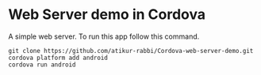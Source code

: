 # Web Server demo in Cordova

A simple web server. To run this app follow this command.



```
git clone https://github.com/atikur-rabbi/Cordova-web-server-demo.git
cordova platform add android
cordova run android
```

